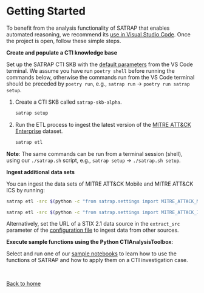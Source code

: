 # Getting Started

To benefit from the analysis functionality of SATRAP that enables automated reasoning, we recommend its [use in Visual Studio Code](/docs/manual/installation.md#satrap-analysis-platform-in-vs-code). Once the project is open, follow these simple steps.

**Create and populate a CTI knowledge base**

Set up the SATRAP CTI SKB with the [default parameters](#configuration-parameters) from the VS Code terminal. We assume you have run `poetry shell` before running the commands below, otherwise the commands run from the VS Code terminal should be preceded by `poetry run`, e.g., `satrap run` -> `poetry run satrap setup`.

1. Create a CTI SKB called `satrap-skb-alpha`.
    ```sh
    satrap setup
    ```
1. Run the ETL process to ingest the latest version of the [MITRE ATT&CK Enterprise](https://github.com/mitre-attack/attack-stix-data) dataset.
    ```sh
    satrap etl 
    ```

**Note**: The same commands can be run from a terminal session (shell), using our `./satrap.sh` script, e.g., `satrap setup` -> `./satrap.sh setup`.

**Ingest additional data sets**

You can ingest the data sets of MITRE ATT&CK Mobile and MITRE ATT&CK ICS by running:

```sh
satrap etl -src $(python -c "from satrap.settings import MITRE_ATTACK_MOBILE; print(MITRE_ATTACK_MOBILE)")
```
```sh
satrap etl -src $(python -c "from satrap.settings import MITRE_ATTACK_ICS; print(MITRE_ATTACK_ICS)")
```

Alternatively, set the URL of a STIX 2.1 data source in the `extract_src` parameter of the [configuration file](/docs/manual/setup.md) to ingest data from other sources.

**Execute sample functions using the Python CTIAnalysisToolbox**:

Select and run one of our [sample notebooks](/docs/manual/playbooks.md) to learn how to use the functions of SATRAP and how to apply them on a CTI investigation case.

<br/>

[Back to home](/docs/manual/index.md)